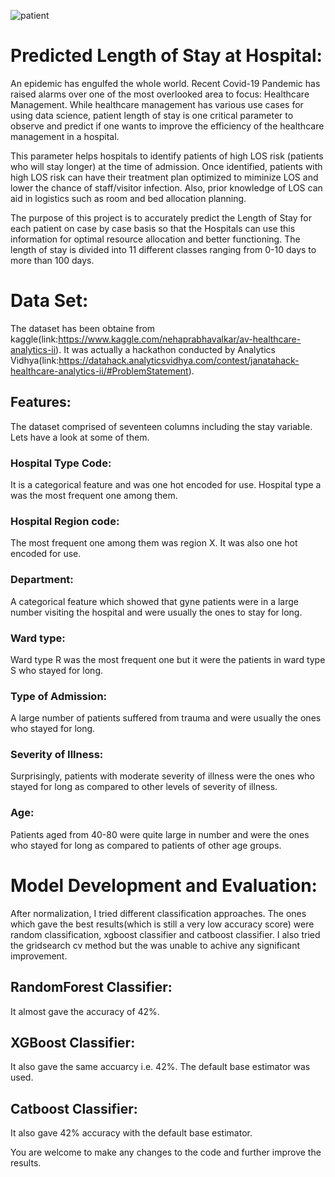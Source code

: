 ![patient](https://user-images.githubusercontent.com/50501366/95576377-c80b3480-0a49-11eb-81fd-971b22e697d8.jpg)

# Predicted Length of Stay at Hospital:
An epidemic has engulfed the whole world. Recent Covid-19 Pandemic has raised alarms over one of the most overlooked area to focus: Healthcare Management. While healthcare management has various use cases for using data science, patient length of stay is one critical parameter to observe and predict if one wants to improve the efficiency of the healthcare management in a hospital.

This parameter helps hospitals to identify patients of high LOS risk (patients who will stay longer) at the time of admission. Once identified, patients with high LOS risk can have their treatment plan optimized to miminize LOS and lower the chance of staff/visitor infection. Also, prior knowledge of LOS can aid in logistics such as room and bed allocation planning.

The purpose of this project is to accurately predict the Length of Stay for each patient on case by case basis so that the Hospitals can use this information for optimal resource allocation and better functioning. The length of stay is divided into 11 different classes ranging from 0-10 days to more than 100 days.
# Data Set:
The dataset has been obtaine from kaggle(link:https://www.kaggle.com/nehaprabhavalkar/av-healthcare-analytics-ii). It was actually a hackathon conducted by Analytics Vidhya(link:https://datahack.analyticsvidhya.com/contest/janatahack-healthcare-analytics-ii/#ProblemStatement).
## Features: 
The dataset comprised of seventeen columns including the stay variable. Lets have a look at some of them.
### Hospital Type Code:
It is a categorical feature and was one hot encoded for use. Hospital type a was the most frequent one among them.
### Hospital Region code:
The most frequent one among them was region X. It was also one hot encoded for use.
### Department:
A categorical feature which showed that gyne patients were in a large number visiting the hospital and were usually the ones to stay for long.
### Ward type:
Ward type R was the most frequent one but it were the patients in ward type S who stayed for long.
### Type of Admission:
A large number of patients suffered from trauma and were usually the ones who stayed for long.
### Severity of Illness:
Surprisingly, patients with moderate severity of illness were the ones who stayed for long as compared to other levels of severity of illness.
### Age:
Patients aged from 40-80 were quite large in number and were the ones who stayed for long as compared to patients of other age groups.

# Model Development and Evaluation:
After normalization, I tried different classification approaches. The ones which gave the best results(which is still a very low accuracy score) were random classification, xgboost classifier and catboost classifier. I also tried the gridsearch cv method but the was unable to achive any significant improvement.
## RandomForest Classifier:
It almost gave the accuracy of 42%.
## XGBoost Classifier:
It also gave the same accuarcy i.e. 42%. The default base estimator was used.
## Catboost Classifier:
It also gave 42% accuracy with the default base estimator.

You are welcome to make any changes to the code and further improve the results.
